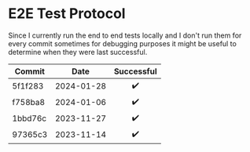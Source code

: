 # E2E Test Protocol

Since I currently run the end to end tests locally and I don't run them for every commit
sometimes for debugging purposes it might be useful to determine when they were last successful.

| Commit  | Date       | Successful |
| ------- | ---------- | :--------: |
| 5f1f283 | 2024-01-28 | ✔️          |
| f758ba8 | 2024-01-06 | ✔️          |
| 1bbd76c | 2023-11-27 | ✔️          |
| 97365c3 | 2023-11-14 | ✔️          |
